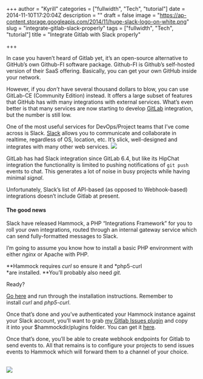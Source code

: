 +++
author = "Kyrill"
categories = ["fullwidth", "Tech", "tutorial"]
date = 2014-11-10T17:20:04Z
description = ""
draft = false
image = "https://ap-content.storage.googleapis.com/2014/11/huge-slack-logo-on-white.png"
slug = "integrate-gitlab-slack-properly"
tags = ["fullwidth", "Tech", "tutorial"]
title = "Integrate Gitlab with Slack properly"

+++


In case you haven’t heard of Gitlab yet, it’s an open-source alternative to GitHub’s own Github-FI software package. Github-FI is Github’s self-hosted version of their SaaS offering. Basically, you can get your own GitHub inside your network.

However, if you *don’t* have several thousand dollars to blow, you can use GitLab-CE (Community Edition) instead. It offers a large subset of features that GitHub has with many integrations with external services. What’s even better is that many services are now starting to develop [GitLab](http://about.gitlab.com) integration, but the number is still low.

One of the most useful services for DevOps/Project teams that I’ve come across is Slack. [Slack](http://slack.com) allows you to communicate and collaborate in realtime, regardless of OS, location, etc. It’s slick, well-designed and integrates with many other web services. ![](https://ap-content.storage.googleapis.com/2014/11/app-200x200.png)

GitLab has had Slack integration since GitLab 6.4, but like its HipChat integration the functionality is limited to pushing notifications of `git push` events to chat. This generates a lot of noise in busy projects while having minimal *signal*.

Unfortunately, Slack’s list of API-based (as opposed to Webhook-based) integrations doesn’t include Gitlab at present.

#### The good news

Slack have released Hammock, a PHP “Integrations Framework” for you to roll your own integrations, routed through an internal gateway service which can send fully-formatted messages to Slack.

I’m going to assume you know how to install a basic PHP environment with either *nginx* or Apache with PHP.

**Hammock requires *curl* so ensure it and *php5-curl *are installed. **You’ll probably also need *git.*

Ready?

[Go here](https://github.com/tinyspeck/hammock) and run through the installation instructions. Remember to install *curl* and *php5-curl*.

Once that’s done and you’ve authenticated your Hammock instance against your Slack account, you’ll want to grab [my Gitlab Issues plugin](https://github.com/poolski/hammock-gitlab-issues) and copy it into your $hammockdir/plugins folder. You can get it [here](https://github.com/poolski/hammock-gitlab-issues).

Once that’s done, you’ll be able to create webhook endpoints for Gitlab to send events to. All that remains is to configure your projects to send issues events to Hammock which will forward them to a channel of your choice.

[  
](https://ap-content.storage.googleapis.com/2014/11/huge-slack-logo-on-white.png) ![](https://ap-content.storage.googleapis.com/2014/11/Selection_069.png)


